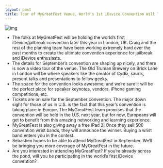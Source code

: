 ```yaml
---
layout: post
title: Tour of MyGreatFest Venue, World's 1st iDevice Convention Will Take Place on September 17th
---
```

![img](http://media.idownloadblog.com/wp-content/uploads/2011/03/MGF-logo-e1298990842591.jpg)
* The folks at MyGreatFest will be holding the world’s first iDevice/jailbreak convention later this year in London, UK. Craig and the rest of the planning team have been working extremely hard over the past months to create the ultimate convention experience for jailbreak and iDevice enthusiasts.
* The details for September’s convention are shaping up nicely, and there is now a video tour of the venue. The Old Truman Brewery on Brick Lane in London will be where speakers like the creator of Cydia, saurik, present talks and presentations to fellow geeks.
* The space for the convention looks awesome, and we’re sure it will be the perfect place for speaker keynotes, vendors, iPhone gaming competitions, etc.
* Tickets are on sale for the September convention. The major down sight for those of us in U.S. is the fact that this year’s convention is taking place in Europe. The MyGreatFest team promises that the convention will be held in the U.S. next year, but for now, Europeans will get to benefit from this amazing networking and learning experience.
* MyGreatFest is also giving away a free iPad 2! Once they sell 500 convention wrist bands, they will announce the winner. Buying a wrist band enters you in the contest.
* Sebastien hopes to be able to attend MyGreatFest in September. We’ll be bringing you more coverage of MyGreatFest in the future.
* Are you interested in attending MyGreatFest? If you’re already across the pond, will you be participating in the world’s first iDevice convention?

